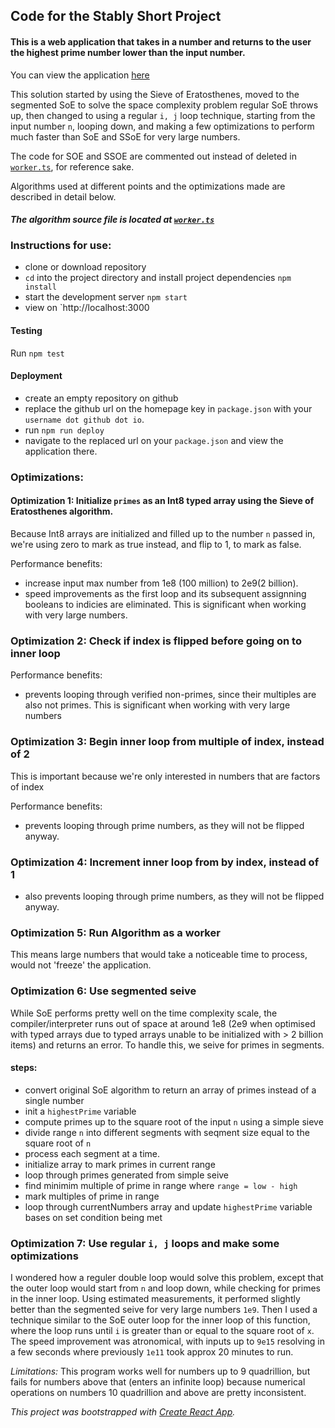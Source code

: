 
## Code for the Stably Short Project
#### This is a web application that takes in a number and returns to the user the highest prime number lower than the input number.

You can view the application [here](https://nnanyielugo.github.io/stably-project/)

This solution started by using the Sieve of Eratosthenes, moved to the segmented SoE to solve the space complexity problem regular SoE throws up, then changed to using a regular `i, j` loop technique, starting from the input number `n`, looping down, and making a few optimizations to perform much faster than SoE and SSoE for very large numbers.

The code for SOE and SSOE are commented out instead of deleted in [`worker.ts`](https://github.com/Nnanyielugo/stably-project/blob/main/src/worker.ts), for reference sake.

Algorithms used at different points and the optimizations made are described in detail below.

#### *The algorithm source file is located at [`worker.ts`](https://github.com/Nnanyielugo/stably-project/blob/main/src/worker.ts)*

### Instructions for use:
- clone or download repository
- `cd` into the project directory and install project dependencies `npm install`
- start the development server `npm start`
- view on `http://localhost:3000

#### Testing
Run `npm test`

#### Deployment
- create an empty repository on github
- replace the github url on the homepage key in `package.json` with your `username dot github dot io`.
- run `npm run deploy`
- navigate to the replaced url on your `package.json` and view the application there.

### Optimizations:
#### Optimization 1: Initialize `primes` as an Int8 typed array using the Sieve of Eratosthenes algorithm.
Because Int8 arrays are initialized and filled up to the number `n` passed in, we're using zero to mark as true instead, and flip to 1, to mark as false.

Performance benefits:
- increase input max number from 1e8 (100 million) to 2e9(2 billion).
- speed improvements as the first loop and its subsequent assignning booleans to indicies are eliminated. This is significant when working with very large numbers.

### Optimization 2: Check if index is flipped before going on to inner loop
Performance benefits:
- prevents looping through verified non-primes, since their multiples are also not primes. This is significant when working with very large numbers

### Optimization 3: Begin inner loop from multiple of index, instead of 2
This is important because we're only interested in numbers that are factors of index

Performance benefits:
- prevents looping through prime numbers, as they will not be flipped anyway.

### Optimization 4: Increment inner loop from by index, instead of 1
- also prevents looping through prime numbers, as they will not be flipped anyway.

### Optimization 5: Run Algorithm as a worker
This means large numbers that would take a noticeable time to process, would not 'freeze' the application.

### Optimization 6: Use segmented seive
While SoE performs pretty well on the time complexity scale, the compiler/interpreter runs out of space at around 1e8 (2e9 when optimised with typed arrays due to typed arrays unable to be initialized with > 2 billion items) and returns an error. To handle this, we seive for primes in segments.

#### steps:
- convert original SoE algorithm to return an array of primes instead of a single number
- init a `highestPrime` variable
- compute primes up to the square root of the input `n` using a simple sieve
- divide range `n` into different segments with seqment size equal to the square root of `n`
- process each segment at a time.
- initialize array to mark primes in current range
- loop through primes generated from simple seive
- find minimim multiple of prime in range where `range = low - high`
- mark multiples of prime in range
- loop through currentNumbers array and update `highestPrime` variable bases on set condition being met

### Optimization 7: Use regular `i, j` loops and make some optimizations
I wondered how a reguler double loop would solve this problem, except that the outer loop would start from `n` and loop down, while checking for primes in the inner loop. Using estimated measurements, it performed slightly better than the segmented seive for very large numbers `1e9`. Then I used a technique similar to the SoE outer loop for the inner loop of this function, where the loop runs until `i` is greater than or equal to the square root of `x`. The speed improvement was atronomical, with inputs up to `9e15` resolving in a few seconds where previously `1e11` took approx 20 minutes to run.

*Limitations:* This program works well for numbers up to 9 quadrillion, but fails for numbers above that (enters an infinite loop) because numerical operations on numbers 10 quadrillion and above are pretty inconsistent.


*This project was bootstrapped with [Create React App](https://github.com/facebook/create-react-app).*
